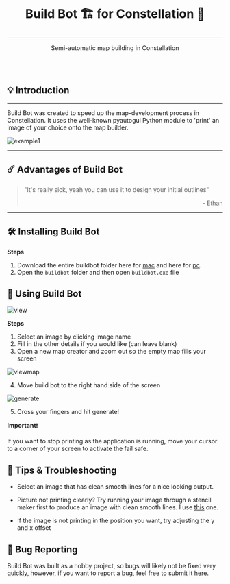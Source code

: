 # <p align="center">Build Bot 🏗️ for Constellation 🌠</p>

---

<p align="center">Semi-automatic map building in Constellation</p>


<br>

<br>

## 💡 Introduction
---

Build Bot was created to speed up the map-development process in Constellation. It uses the well-known pyautogui Python module to 'print' an image of your choice onto the map builder. 

![example1](https://media.giphy.com/media/UF8ldqQqStEKho4aX4/giphy.gif)

---

## ☄️ Advantages of Build Bot

> "It's really sick, yeah you can use it to design your initial outlines" <br> <p style="text-align: right;">- Ethan</p>

--- 

## 🛠 Installing Build Bot

**Steps**

1. Download the entire buildbot folder here for <a href="https://drive.google.com/drive/folders/1qCr58WfKL_fVMwngkoQRs63OwfbYAcXG?usp=sharing" target="_blank">mac</a> and here for <a href="https://drive.google.com/drive/folders/1BB9-3nx5IQNBsogV2b7vW2TPz4psvtGw?usp=sharing" target="_blank">pc</a>.
2. Open the `buildbot` folder and then open `buildbot.exe` file


## 🧤 Using Build Bot

![view](https://i.imgur.com/qaFL5Ld.png)

**Steps**

1. Select an image by clicking image name
2. Fill in the other details if you would like (can leave blank)
3. Open a new map creator and zoom out so the empty map fills your screen

![viewmap](https://i.imgur.com/zHeUcr4.png)

4. Move build bot to the right hand side of the screen 

![generate](https://i.imgur.com/XMFrSJI.png)

5. Cross your fingers and hit generate!

**Important**❗

If you want to stop printing as the application is running, move your cursor to a corner of your screen to activate the fail safe.   


## 🔫 Tips & Troubleshooting

- Select an image that has clean smooth lines for a nice looking output. 

- Picture not printing clearly? Try running your image through a stencil maker first to produce an image with clean smooth lines. I use <a href="https://online.rapidresizer.com/photograph-to-pattern.php" target="_blank">this</a> one. 

- If the image is not printing in the position you want, try adjusting the y and x offset



## 🐞 Bug Reporting

Build Bot was built as a hobby project, so bugs will likely not be fixed very quickly, however, if you want to report a bug, feel free to submit it <a href="https://forms.gle/5NHyiV7eHqLB2UdZA" target="_blank">here</a>.












